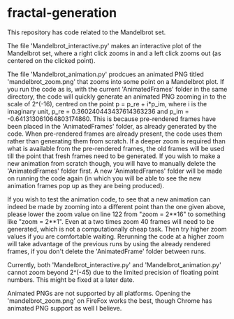 # fractal-generation
This repository has code related to the Mandelbrot set. 

The file 'Mandelbrot_interactive.py' makes an interactive plot of the Mandelbrot set, where a right click zooms in and a left click zooms out (as centered on the clicked point). 

The file 'Mandelbrot_animation.py' prodcues an animated PNG titled 'mandelbrot_zoom.png' that zooms into some point on a Mandelbrot plot. If you run the code as is, with the current 'AnimatedFrames' folder in the same directory, the code will quickly generate an animated PNG zooming in to the scale of 2^(-16), centred on the point p = p_re + i*p_im, where i is the imaginary unit, p_re = 0.360240443437614363236 and p_im = -0.641313061064803174860. This is because pre-rendered frames have been placed in the 'AnimatedFrames' folder, as already generated by the code. When pre-rendered frames are already present, the code uses them rather than generating them from scratch. If a deeper zoom is required than what is available from the pre-rendered frames, the old frames will be used till the point that fresh frames need to be generated. If you wish to make a new animation from scratch though, you will have to manually delete the 'AnimatedFrames' folder first. A new 'AnimatedFrames' folder will be made on running the code again (in which you will be able to see the new animation frames pop up as they are being produced).

If you wish to test the animation code, to see that a new animation can indeed be made by zooming into a different point than the one given above, please lower the zoom value on line 122 from "zoom = 2\**16" to something like "zoom = 2\**1". Even at a two times zoom 40 frames will need to be generated, which is not a computationally cheap task. Then try higher zoom values if you are comfortable waiting. Rerunning the code at a higher zoom will take advantage of the previous runs by using the already rendered frames, if you don't delete the 'AnimatedFrame' folder between runs.

Currently, both 'Mandelbrot_interactive.py' and 'Mandelbrot_animation.py' cannot zoom beyond 2^(-45) due to the limited precision of floating point numbers. This might be fixed at a later date.

Animated PNGs are not supported by all platforms. Opening the 'mandelbrot_zoom.png' on FireFox works the best, though Chrome has animated PNG support as well I believe.
